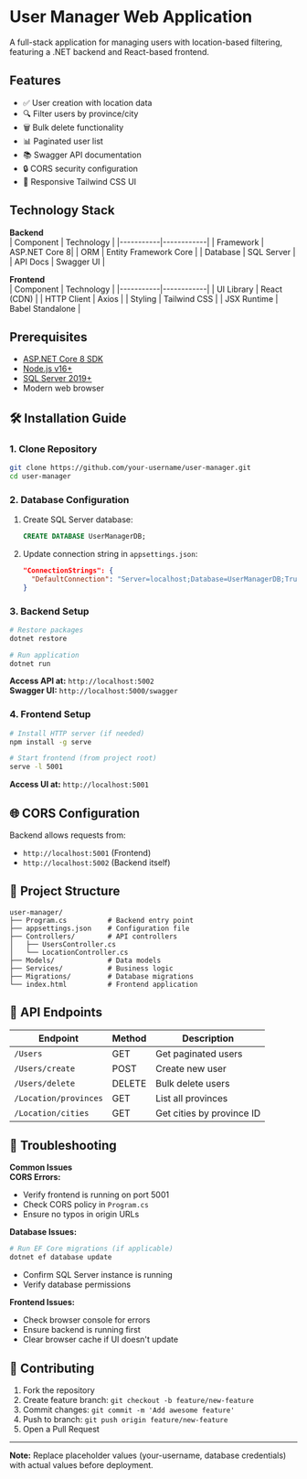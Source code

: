 
# User Manager Web Application

A full-stack application for managing users with location-based filtering, featuring a .NET backend and React-based frontend.

## Features

- ✅ User creation with location data
- 🔍 Filter users by province/city
- 🗑️ Bulk delete functionality
- 📊 Paginated user list
- 📚 Swagger API documentation
- 🔒 CORS security configuration
- 📱 Responsive Tailwind CSS UI

## Technology Stack

**Backend**  
| Component | Technology |
|-----------|------------|
| Framework | ASP.NET Core 8|
| ORM | Entity Framework Core |
| Database | SQL Server |
| API Docs | Swagger UI |

**Frontend**  
| Component | Technology |
|-----------|------------|
| UI Library | React (CDN) |
| HTTP Client | Axios |
| Styling | Tailwind CSS |
| JSX Runtime | Babel Standalone |

## Prerequisites

- [ASP.NET Core 8 SDK](https://dotnet.microsoft.com/download)
- [Node.js v16+](https://nodejs.org/)
- [SQL Server 2019+](https://www.microsoft.com/en-us/sql-server/sql-server-downloads)
- Modern web browser

## 🛠️ Installation Guide

### 1. Clone Repository
```bash
git clone https://github.com/your-username/user-manager.git
cd user-manager
```

### 2. Database Configuration
1. Create SQL Server database:
   ```sql
   CREATE DATABASE UserManagerDB;
   ```
2. Update connection string in `appsettings.json`:
   ```json
   "ConnectionStrings": {
     "DefaultConnection": "Server=localhost;Database=UserManagerDB;Trusted_Connection=True;"
   }
   ```

### 3. Backend Setup
```bash
# Restore packages
dotnet restore

# Run application
dotnet run
```
**Access API at:** `http://localhost:5002`  
**Swagger UI:** `http://localhost:5000/swagger`

### 4. Frontend Setup
```bash
# Install HTTP server (if needed)
npm install -g serve

# Start frontend (from project root)
serve -l 5001
```
**Access UI at:** `http://localhost:5001`

## 🌐 CORS Configuration
Backend allows requests from:
- `http://localhost:5001` (Frontend)
- `http://localhost:5002` (Backend itself)

## 📂 Project Structure
```
user-manager/
├── Program.cs          # Backend entry point
├── appsettings.json    # Configuration file
├── Controllers/        # API controllers
│   ├── UsersController.cs
│   └── LocationController.cs
├── Models/             # Data models
├── Services/           # Business logic
├── Migrations/         # Database migrations
└── index.html          # Frontend application
```

## 🔄 API Endpoints
| Endpoint | Method | Description |
|----------|--------|-------------|
| `/Users` | GET | Get paginated users |
| `/Users/create` | POST | Create new user |
| `/Users/delete` | DELETE | Bulk delete users |
| `/Location/provinces` | GET | List all provinces |
| `/Location/cities` | GET | Get cities by province ID |

## 🚨 Troubleshooting

**Common Issues**  
**CORS Errors:**
- Verify frontend is running on port 5001
- Check CORS policy in `Program.cs`
- Ensure no typos in origin URLs

**Database Issues:**
```bash
# Run EF Core migrations (if applicable)
dotnet ef database update
```
- Confirm SQL Server instance is running
- Verify database permissions

**Frontend Issues:**
- Check browser console for errors
- Ensure backend is running first
- Clear browser cache if UI doesn't update

## 🤝 Contributing
1. Fork the repository
2. Create feature branch: `git checkout -b feature/new-feature`
3. Commit changes: `git commit -m 'Add awesome feature'`
4. Push to branch: `git push origin feature/new-feature`
5. Open a Pull Request
---

**Note:** Replace placeholder values (your-username, database credentials) with actual values before deployment.
```
